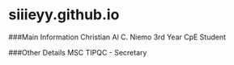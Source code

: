 # siiieyy.github.io

###Main Information
Christian Al C. Niemo
3rd Year CpE Student

###Other Details
MSC TIPQC - Secretary
